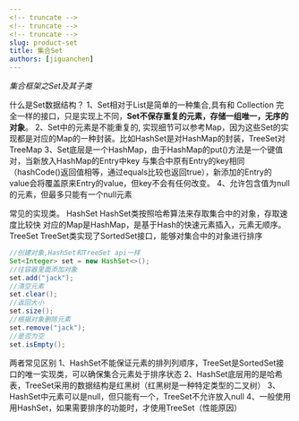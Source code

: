```yaml
---
<!-- truncate -->
<!-- truncate -->
<!-- truncate -->
slug: product-set
title: 集合Set
authors: [jiguanchen]
---
```


*集合框架之Set及其子类*  <!--more-->

什么是Set数据结构？
		1、Set相对于List是简单的一种集合,具有和 Collection 完全一样的接口，只是实现上不同，**Set不保存重复的元素，存储一组唯一，⽆序的对象**。
		2、Set中的元素是不能重复的, 实现细节可以参考Map，因为这些Set的实现都是对应的Map的一种封装。比如HashSet是对HashMap的封装，TreeSet对TreeMap
		3、Set底层是一个HashMap，由于HashMap的put()方法是一个键值对，当新放⼊HashMap的Entry中key 与集合中原有Entry的key相同（hashCode()返回值相等，通过equals比较也返回true），新添加的Entry的value会将覆盖原来Entry的value，但key不会有任何改变。
		4、允许包含值为null的元素，但最多只能有一个null元素

常⻅的实现类。
		HashSet
		HashSet类按照哈希算法来存取集合中的对象，存取速度比较快
对应的Map是HashMap，是基于Hash的快速元素插入，元素⽆顺序。
		TreeSet
		TreeSet类实现了SortedSet接口，能够对集合中的对象进行排序

```java
//创建对象,HashSet和TreeSet api一样
Set<Integer> set = new HashSet<>();
//往容器里面添加对象
set.add("jack");
//清空元素 
set.clear();
//返回⼤小  
set.size();
//根据对象删除元素
set.remove("jack");
//是否为空
set.isEmpty();
```

两者常见区别
		1、HashSet不能保证元素的排列列顺序，TreeSet是SortedSet接口的唯一实现类，可以确保集合元素处于排序状态
		2、HashSet底层用的是哈希表，TreeSet采用的数据结构是红⿊树（红⿊树是⼀种特定类型的⼆叉树）
		3、HashSet中元素可以是null，但只能有一个，TreeSet不允许放⼊null
		4、一般使⽤用HashSet，如果需要排序的功能时，才使用TreeSet（性能原因）
